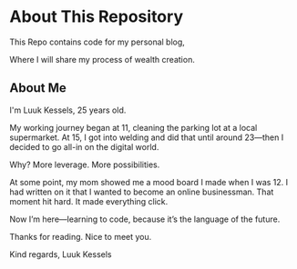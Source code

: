 # About This Repository

This Repo contains code for my personal blog, 

Where I will share my process of wealth creation. 

## About Me

I'm Luuk Kessels, 25 years old.

My working journey began at 11, cleaning the parking lot at a local supermarket. At 15, I got into welding and did that until around 23—then I decided to go all-in on the digital world.

Why? More leverage. More possibilities.

At some point, my mom showed me a mood board I made when I was 12. I had written on it that I wanted to become an online businessman. That moment hit hard. It made everything click.

Now I’m here—learning to code, because it’s the language of the future.

Thanks for reading. Nice to meet you.

Kind regards, Luuk Kessels
